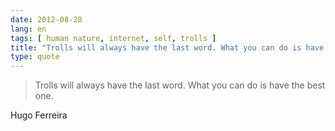 ```yaml
---
date: 2012-08-28
lang: en
tags: [ human nature, internet, self, trolls ]
title: "Trolls will always have the last word. What you can do is have the"
type: quote
---
```


> Trolls will always have the last word. What you can do is have the
> best one.

Hugo Ferreira

